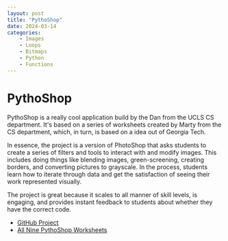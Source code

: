 ```yaml
---
layout: post
title: "PythoShop"
date: 2024-03-14
categories:
    - Images
    - Loops
    - Bitmaps
    - Python
    - Functions
---
```


# PythoShop

PythoShop is a really cool application build by the Dan from the UCLS CS
department. It's based on a series of worksheets created by Marty from the
CS department, which, in turn, is based on a idea out of Georgia Tech.

In essence, the project is a version of PhotoShop that asks students to create
a series of filters and tools to interact with and modify images. This includes
doing things like blending images, green-screening, creating borders, and
converting pictures to grayscale. In the process, students learn how to iterate
through data and get the satisfaction of seeing their work represented visually.

The project is great because it scales to all manner of skill levels, is
engaging, and provides instant feedback to students about whether they have
the correct code.

- [GitHub Project](https://github.com/dwheadon/PythoShop)
- [All Nine PythoShop Worksheets](https://github.com/dwheadon/PythoShop/blob/bmp/README.md)
